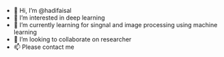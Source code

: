 - 👋 Hi, I’m @hadifaisal
- 👀 I’m interested in deep learning
- 🌱 I’m currently learning for singnal and image processing using machine learning 
- 💞️ I’m looking to collaborate on researcher 
- 📫 Please contact me

<!---
hadifaisal/hadifaisal is a ✨ special ✨ repository because its `README.md` (this file) appears on your GitHub profile.
You can click the Preview link to take a look at your changes.
--->
